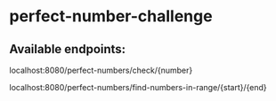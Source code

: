 # perfect-number-challenge

## Available endpoints:

localhost:8080/perfect-numbers/check/{number}

localhost:8080/perfect-numbers/find-numbers-in-range/{start}/{end}
